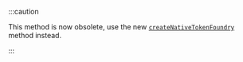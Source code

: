 :::caution

This method is now obsolete, use the new [`createNativeTokenFoundry`](../../../../developer/iota-evm/how-tos/core-contracts/token/create-native-token.mdx) method instead.

:::